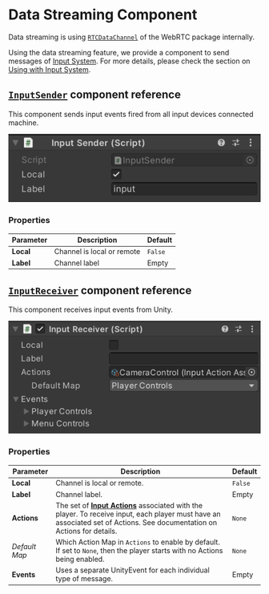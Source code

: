 # Data Streaming Component

Data streaming is using [`RTCDataChannel`](https://docs.unity3d.com/Packages/com.unity.webrtc@2.4/manual/datachannel.html) of the WebRTC package internally.

Using the data streaming feature, we provide a component to send messages of [Input System](https://docs.unity3d.com/Packages/com.unity.inputsystem@latest). For more details, please check the section on [Using with Input System](use-inputsystem.md).

## [`InputSender`](../api/Unity.RenderStreaming.InputSender.html) component reference

This component sends input events fired from all input devices connected machine.

![InputSender inspector](images/inputsender_inspector.png)

### Properties

| Parameter | Description | Default |
| --------- | ----------- | ------- |
| **Local** | Channel is local or remote | `False` |
| **Label** | Channel label | Empty |

## [`InputReceiver`](../api/Unity.RenderStreaming.InputReceiver.html) component reference

This component receives input events from Unity.

![InputReceiver inspector](images/inputreceiver_inspector.png)

### Properties

| Parameter | Description | Default |
| --------- | ----------- | ------- |
| **Local** | Channel is local or remote. | `False` |
| **Label** | Channel label. | Empty |
| **Actions** | The set of [**Input Actions**](https://docs.unity3d.com/Packages/com.unity.inputsystem@1.3/manual/Actions.html) associated with the player. To receive input, each player must have an associated set of Actions. See documentation on Actions for details. | `None` |
| *Default Map* | Which Action Map in `Actions` to enable by default. If set to `None`, then the player starts with no Actions being enabled. | `None` |
| **Events** | Uses a separate UnityEvent for each individual type of message.  | Empty |




